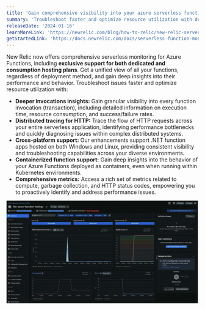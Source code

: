 ```yaml
---
title: 'Gain comprehensive visibility into your azure serverless functions'
summary: 'Troubleshoot faster and optimize resource utilization with deep insights into performance of Azure serverless functions'
releaseDate: '2024-01-16'
learnMoreLink: 'https://newrelic.com/blog/how-to-relic/new-relic-serverless-monitoring-for-azure-functions'
getStartedLink: 'https://docs.newrelic.com/docs/serverless-function-monitoring/overview/'
---
```


New Relic now offers comprehensive serverless monitoring for Azure Functions, including **exclusive support for both dedicated and consumption hosting plans**. Get a unified view of all your functions, regardless of deployment method, and gain deep insights into their performance and behavior. Troubleshoot issues faster and optimize resource utilization with:

* **Deeper invocations insights:** Gain granular visibility into every function invocation (transaction), including detailed information on execution time, resource consumption, and success/failure rates.
* **Distributed tracing for HTTP:** Trace the flow of HTTP requests across your entire serverless application, identifying performance bottlenecks and quickly diagnosing issues within complex distributed systems.
* **Cross-platform support:** Our enhancements support .NET function apps hosted on both Windows and Linux, providing consistent visibility and troubleshooting capabilities across your diverse environments.
* **Containerized function support:** Gain deep insights into the behavior of your Azure Functions deployed as containers, even when running within Kubernetes environments.
* **Comprehensive metrics:** Access a rich set of metrics related to compute, garbage collection, and HTTP status codes, empowering you to proactively identify and address performance issues.

![Azure serverless image](../../../../../static/images/azureserverless.webp "Azure serverless")
